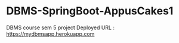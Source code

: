 # DBMS-SpringBoot-AppusCakes1
DBMS course sem 5 project
Deployed URL : https://mydbmsapp.herokuapp.com
